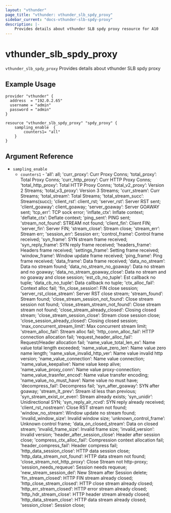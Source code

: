 ```yaml
---
layout: "vthunder"
page_title: "vthunder: vthunder_slb_spdy_proxy"
sidebar_current: "docs-vthunder-slb-spdy-proxy"
description: |-
    Provides details about vthunder SLB spdy proxy resource for A10
---
```


# vthunder\_slb\_spdy\_proxy

`vthunder_slb_spdy_proxy` Provides details about vthunder SLB spdy proxy
## Example Usage


```hcl
provider "vthunder" {
  address  = "192.0.2.65"
  username = "admin"
  password = "admin"
}

resource "vthunder_slb_spdy_proxy" "spdy_proxy" {
	sampling_enable  {
		counters1= "all"
	}
}
```

## Argument Reference

* `sampling_enable`
    * `counters1` - 'all’: all; 'curr_proxy’: Curr Proxy Conns; 'total_proxy’: Total Proxy Conns; 'curr_http_proxy’: Curr HTTP Proxy Conns; 'total_http_proxy’: Total HTTP Proxy Conns; 'total_v2_proxy’: Version 2 Streams; 'total_v3_proxy’: Version 3 Streams; 'curr_stream’: Curr Streams; 'total_stream’: Total Streams; 'total_stream_succ’: Streams(succ); 'client_rst’: client_rst; 'server_rst’: Server RST sent; 'client_goaway’: client_goaway; 'server_goaway’: Server GOAWAY sent; 'tcp_err’: TCP sock error; 'inflate_ctx’: Inflate context; 'deflate_ctx’: Deflate context; 'ping_sent’: PING sent; 'stream_not_found’: STREAM not found; 'client_fin’: Client FIN; 'server_fin’: Server FIN; 'stream_close’: Stream close; 'stream_err’: Stream err; 'session_err’: Session err; 'control_frame’: Control frame received; 'syn_frame’: SYN stream frame received; 'syn_reply_frame’: SYN reply frame received; 'headers_frame’: Headers frame received; 'settings_frame’: Setting frame received; 'window_frame’: Window update frame received; 'ping_frame’: Ping frame received; 'data_frame’: Data frame received; 'data_no_stream’: Data no stream found; 'data_no_stream_no_goaway’: Data no stream and no goaway; 'data_no_stream_goaway_close’: Data no stream and no goaway and close session; 'est_cb_no_tuple’: Est callback no tuple; 'data_cb_no_tuple’: Data callback no tuple; 'ctx_alloc_fail’: Context alloc fail; 'fin_close_session’: FIN close session; 'server_rst_close_stream’: Server RST close stream; 'stream_found’: Stream found; 'close_stream_session_not_found’: Close stream session not found; 'close_stream_stream_not_found’: Close stream stream not found; 'close_stream_already_closed’: Closing closed stream; 'close_stream_session_close’: Stream close session close; 'close_session_already_closed’: Closing closed session; 'max_concurrent_stream_limit’: Max concurrent stream limit; 'stream_alloc_fail’: Stream alloc fail; 'http_conn_alloc_fail’: HTTP connection allocation fail; 'request_header_alloc_fail’: Request/Header allocation fail; 'name_value_total_len_ex’: Name value total length exceeded; 'name_value_zero_len’: Name value zero name length; 'name_value_invalid_http_ver’: Name value invalid http version; 'name_value_connection’: Name value connection; 'name_value_keepalive’: Name value keep alive; 'name_value_proxy_conn’: Name value proxy-connection; 'name_value_trasnfer_encod’: Name value transfer encoding; 'name_value_no_must_have’: Name value no must have; 'decompress_fail’: Decompress fail; 'syn_after_goaway’: SYN after goaway; 'stream_lt_prev’: Stream id less than previous; 'syn_stream_exist_or_even’: Stream already exists; 'syn_unidir’: Unidirectional SYN; 'syn_reply_alr_rcvd’: SYN reply already received; 'client_rst_nostream’: Close RST stream not found; 'window_no_stream’: Window update no stream found; 'invalid_window_size’: Invalid window size; 'unknown_control_frame’: Unknown control frame; 'data_on_closed_stream’: Data on closed stream; 'invalid_frame_size’: Invalid frame size; 'invalid_version’: Invalid version; 'header_after_session_close’: Header after session close; 'compress_ctx_alloc_fail’: Compression context allocation fail; 'header_compress_fail’: Header compress fail; 'http_data_session_close’: HTTP data session close; 'http_data_stream_not_found’: HTTP data stream not found; 'close_stream_not_http_proxy’: Close Stream not http-proxy; 'session_needs_requeue’: Session needs requeue; 'new_stream_session_del’: New Stream after Session delete; 'fin_stream_closed’: HTTP FIN stream already closed; 'http_close_stream_closed’: HTTP close stream already closed; 'http_err_stream_closed’: HTTP error stream already closed; 'http_hdr_stream_close’: HTTP header stream already closed; 'http_data_stream_close’: HTTP data stream already closed; 'session_close’: Session close;


